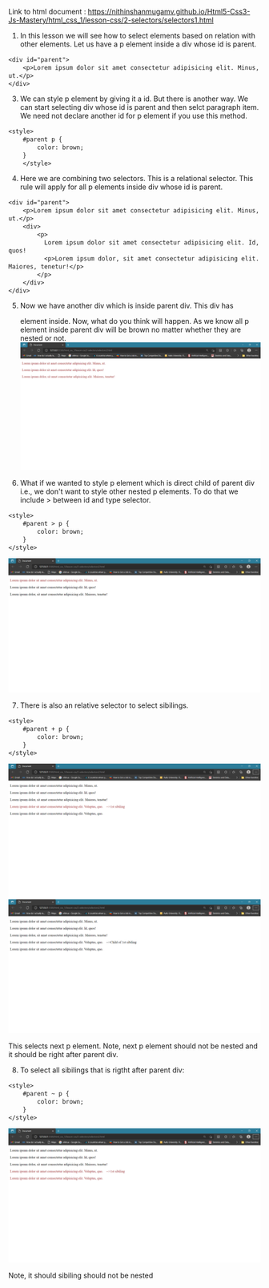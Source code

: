 Link to html document : https://nithinshanmugamv.github.io/Html5-Css3-Js-Mastery/html_css_1/lesson-css/2-selectors/selectors1.html

1. In this lesson we will see how to select elements based on relation with other elements. Let us have a p element inside a div whose id is parent.

```
<div id="parent">
    <p>Lorem ipsum dolor sit amet consectetur adipisicing elit. Minus, ut.</p>
</div>
```

3. We can style p element by giving it a id. But there is another way. We can start selecting div whose id is parent and then selct paragraph item. We need not declare another id for p element if you use this method.

```
<style>
    #parent p {
        color: brown;
    }
    </style>
```

4. Here we are combining two selectors. This is a relational selector. This rule will apply for all p elements inside div whose id is parent.

```
<div id="parent">
    <p>Lorem ipsum dolor sit amet consectetur adipisicing elit. Minus, ut.</p>
    <div>
        <p>
          Lorem ipsum dolor sit amet consectetur adipisicing elit. Id, quos!
          <p>Lorem ipsum dolor, sit amet consectetur adipisicing elit. Maiores, tenetur!</p>
        </p>
    </div>
</div>
```

5. Now we have another div which is inside parent div. This div has <p> element inside. Now, what do you think will happen. As we know all p element inside parent div will be brown no matter whether they are nested or not.
   ![Image](pics/lesson2-1.png)

6. What if we wanted to style p element which is direct child of parent div i.e., we don't want to style other nested p elements. To do that we include > between id and type selector.

```
<style>
    #parent > p {
        color: brown;
    }
</style>
```

![Image](pics/lesson2-2.png)

7. There is also an relative selector to select sibilings.

```
<style>
    #parent + p {
        color: brown;
    }
</style>
```

![Image](pics/lesson2-3.png)
![Image](pics/lesson2-4.png)

This selects next p element. Note, next p element should not be nested and it should be right after parent div.

8. To select all sibilings that is rigtht after parent div:

```
<style>
    #parent ~ p {
        color: brown;
    }
</style>
```

![Image](pics/lesson2-5.png)

Note, it should sibiling should not be nested

